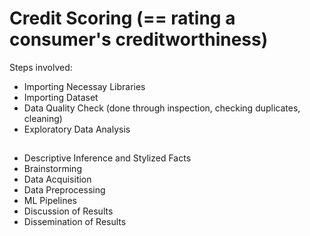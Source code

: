 # Credit Scoring (== rating a consumer's creditworthiness)
Steps involved:
* Importing Necessay Libraries
* Importing Dataset
* Data Quality Check (done through inspection, checking duplicates, cleaning)
* Exploratory Data Analysis

##
- Descriptive Inference and Stylized Facts
- Brainstorming
- Data Acquisition
- Data Preprocessing
- ML Pipelines
- Discussion of Results
- Dissemination of Results
